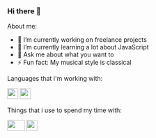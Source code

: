 ### Hi there 👋

<!--
**SuricatoX/suricatox** is a ✨ _special_ ✨ repository because its `README.md` (this file) appears on your GitHub profile.
-->
About me:

- 🔭 I’m currently working on freelance projects
- 🌱 I’m currently learning a lot about JavaScript
- 💬 Ask me about what you want to
- ⚡ Fun fact: My musical style is classical

Languages that i'm working with:

<img src="https://upload.wikimedia.org/wikipedia/commons/thumb/c/cf/Lua-Logo.svg/1200px-Lua-Logo.svg.png" width="25vw" height="25vh">    <img src="https://upload.wikimedia.org/wikipedia/commons/thumb/9/99/Unofficial_JavaScript_logo_2.svg/480px-Unofficial_JavaScript_logo_2.svg.png" width="25vw" height="25vh">

Things that i use to spend my time with:

<img src="https://upload.wikimedia.org/wikipedia/commons/thumb/d/d9/Node.js_logo.svg/1200px-Node.js_logo.svg.png" width="40vw" height="25vh">    <img src="https://devkico.itexto.com.br/wp-content/uploads/2020/02/electron_logo.png" width="25vw" height="25vh">

<!--
<img src="" width="700vw" height="350vh">
-->
